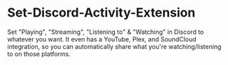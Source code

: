 # Set-Discord-Activity-Extension
Set "Playing", "Streaming", "Listening to" &amp; "Watching" in Discord to whatever you want. It even has a YouTube, Plex, and SoundCloud integration, so you can automatically share what you're watching/listening to on those platforms.

